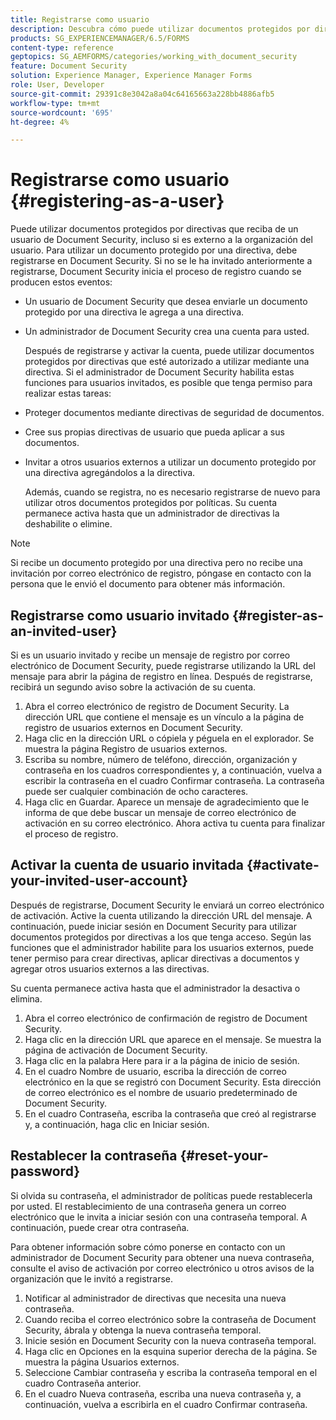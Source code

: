 ```yaml
---
title: Registrarse como usuario
description: Descubra cómo puede utilizar documentos protegidos por directivas que reciba de un usuario de Document Security, incluso si es externo a la organización del usuario.
products: SG_EXPERIENCEMANAGER/6.5/FORMS
content-type: reference
geptopics: SG_AEMFORMS/categories/working_with_document_security
feature: Document Security
solution: Experience Manager, Experience Manager Forms
role: User, Developer
source-git-commit: 29391c8e3042a8a04c64165663a228bb4886afb5
workflow-type: tm+mt
source-wordcount: '695'
ht-degree: 4%

---
```


# Registrarse como usuario {#registering-as-a-user}

Puede utilizar documentos protegidos por directivas que reciba de un usuario de Document Security, incluso si es externo a la organización del usuario. Para utilizar un documento protegido por una directiva, debe registrarse en Document Security. Si no se le ha invitado anteriormente a registrarse, Document Security inicia el proceso de registro cuando se producen estos eventos:

* Un usuario de Document Security que desea enviarle un documento protegido por una directiva le agrega a una directiva.
* Un administrador de Document Security crea una cuenta para usted.

  Después de registrarse y activar la cuenta, puede utilizar documentos protegidos por directivas que esté autorizado a utilizar mediante una directiva. Si el administrador de Document Security habilita estas funciones para usuarios invitados, es posible que tenga permiso para realizar estas tareas:

* Proteger documentos mediante directivas de seguridad de documentos.
* Cree sus propias directivas de usuario que pueda aplicar a sus documentos.
* Invitar a otros usuarios externos a utilizar un documento protegido por una directiva agregándolos a la directiva.

  Además, cuando se registra, no es necesario registrarse de nuevo para utilizar otros documentos protegidos por políticas. Su cuenta permanece activa hasta que un administrador de directivas la deshabilite o elimine.

>[!NOTE]
>
>Si recibe un documento protegido por una directiva pero no recibe una invitación por correo electrónico de registro, póngase en contacto con la persona que le envió el documento para obtener más información.

## Registrarse como usuario invitado {#register-as-an-invited-user}

Si es un usuario invitado y recibe un mensaje de registro por correo electrónico de Document Security, puede registrarse utilizando la URL del mensaje para abrir la página de registro en línea. Después de registrarse, recibirá un segundo aviso sobre la activación de su cuenta.

1. Abra el correo electrónico de registro de Document Security. La dirección URL que contiene el mensaje es un vínculo a la página de registro de usuarios externos en Document Security.
1. Haga clic en la dirección URL o cópiela y péguela en el explorador. Se muestra la página Registro de usuarios externos.
1. Escriba su nombre, número de teléfono, dirección, organización y contraseña en los cuadros correspondientes y, a continuación, vuelva a escribir la contraseña en el cuadro Confirmar contraseña. La contraseña puede ser cualquier combinación de ocho caracteres.
1. Haga clic en Guardar. Aparece un mensaje de agradecimiento que le informa de que debe buscar un mensaje de correo electrónico de activación en su correo electrónico. Ahora activa tu cuenta para finalizar el proceso de registro.

## Activar la cuenta de usuario invitada {#activate-your-invited-user-account}

Después de registrarse, Document Security le enviará un correo electrónico de activación. Active la cuenta utilizando la dirección URL del mensaje. A continuación, puede iniciar sesión en Document Security para utilizar documentos protegidos por directivas a los que tenga acceso. Según las funciones que el administrador habilite para los usuarios externos, puede tener permiso para crear directivas, aplicar directivas a documentos y agregar otros usuarios externos a las directivas.

Su cuenta permanece activa hasta que el administrador la desactiva o elimina.

1. Abra el correo electrónico de confirmación de registro de Document Security.
1. Haga clic en la dirección URL que aparece en el mensaje. Se muestra la página de activación de Document Security.
1. Haga clic en la palabra Here para ir a la página de inicio de sesión.
1. En el cuadro Nombre de usuario, escriba la dirección de correo electrónico en la que se registró con Document Security. Esta dirección de correo electrónico es el nombre de usuario predeterminado de Document Security.
1. En el cuadro Contraseña, escriba la contraseña que creó al registrarse y, a continuación, haga clic en Iniciar sesión.

## Restablecer la contraseña {#reset-your-password}

Si olvida su contraseña, el administrador de políticas puede restablecerla por usted. El restablecimiento de una contraseña genera un correo electrónico que le invita a iniciar sesión con una contraseña temporal. A continuación, puede crear otra contraseña.

Para obtener información sobre cómo ponerse en contacto con un administrador de Document Security para obtener una nueva contraseña, consulte el aviso de activación por correo electrónico u otros avisos de la organización que le invitó a registrarse.

1. Notificar al administrador de directivas que necesita una nueva contraseña.
1. Cuando reciba el correo electrónico sobre la contraseña de Document Security, ábrala y obtenga la nueva contraseña temporal.
1. Inicie sesión en Document Security con la nueva contraseña temporal.
1. Haga clic en Opciones en la esquina superior derecha de la página. Se muestra la página Usuarios externos.
1. Seleccione Cambiar contraseña y escriba la contraseña temporal en el cuadro Contraseña anterior.
1. En el cuadro Nueva contraseña, escriba una nueva contraseña y, a continuación, vuelva a escribirla en el cuadro Confirmar contraseña.
